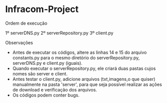 # Infracom-Project

Ordem de execução

1º serverDNS.py
2º serverRepository.py
3º client.py

Observações

- Antes de executar os códigos, altere as linhas 14 e 15 do arquivo constants.py para o mesmo diretório do serverRepository.py, serverDNS.py e client.py (iguais).
- Quando executar o serverRepository.py, ele criará duas pastas cujos nomes são server e client.
- Antes testar o client.py, adicione arquivos (txt,imagens,o que quiser) manualmente na pasta 'server', para que seja possível realizar as ações de download e verificação dos arquivos.
- Os códigos podem conter bugs.
